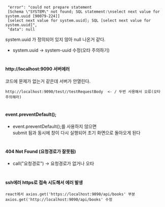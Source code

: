 ```
 "error": "could not prepare statement
 [Schema \"SYSTEM\" not found; SQL statement:\nselect next value for system.uuid [90079-224]]
 [select next value for system.uuid]; SQL [select next value for system.uuid]",
 "data": null
```
system.uuid 가 정의되어 있지 않아 null 나온거 같다.
- system.uuid -> system-uuid 수정(오타 주의하기)
#
#### http://localhost:9090 서버에러
코드에 문제가 없는거 같은데 서버가 안열린다.
```
http://localhost:9090/test//testRequestBody  <- / 두번 사용해서 오류(오타 주의해라)
```
#
#### event.preventDefault();
- event.preventDefault();를 사용하지 않으면  
  submit 됨과 동시에 창이 다시 실행되어 초기 화면으로 돌아오게 된다
#
#### 404 Not Found (요청경로가 잘못됨)
- call("요청경로") -> 요청경로가 없거나 오타
#
#### ssh에러 https로 접속 시도해서 에러 발생
```
react에서 axios.get('https://localhost:9090/api/books' 부분
axios.get('http://localhost:9090/api/books' 수정
```
#
